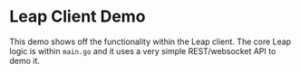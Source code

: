 # Leap Client Demo

This demo shows off the functionality within the Leap client. The core Leap logic is within `main.go` and it uses a very simple REST/websocket API to demo it.
